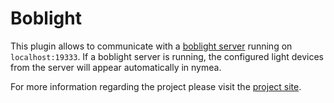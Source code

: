 # Boblight

This plugin allows to communicate with a [boblight server](https://code.google.com/p/boblight/)
running on `localhost:19333`. If a boblight server is running, the configured light devices from the server will
appear automatically in nymea.

For more information regarding the project please visit the [project site](https://sites.google.com/site/wikikrautbox/krautbox/hardware/boblight).



